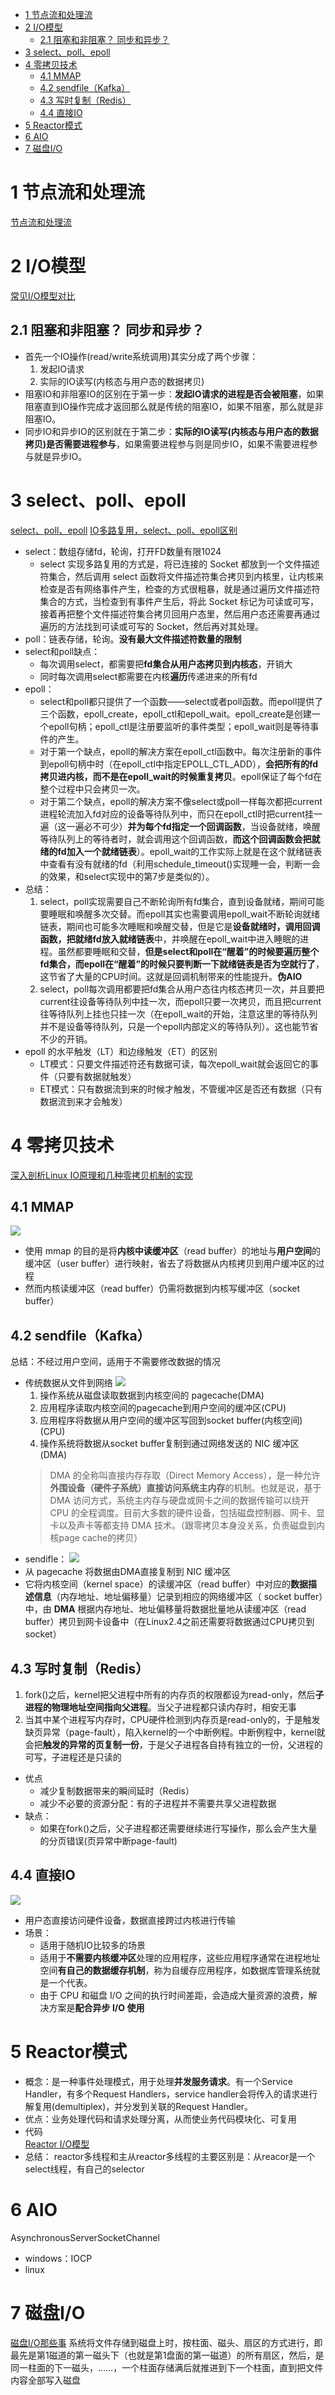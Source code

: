 <!-- TOC -->

- [1 节点流和处理流](#1-节点流和处理流)
- [2 I/O模型](#2-io模型)
    - [2.1 阻塞和非阻塞？ 同步和异步？](#21-阻塞和非阻塞-同步和异步)
- [3 select、poll、epoll](#3-selectpollepoll)
- [4 零拷贝技术](#4-零拷贝技术)
    - [4.1 MMAP](#41-mmap)
    - [4.2 sendfile（Kafka）](#42-sendfilekafka)
    - [4.3 写时复制（Redis）](#43-写时复制redis)
    - [4.4 直接IO](#44-直接io)
- [5 Reactor模式](#5-reactor模式)
- [6 AIO](#6-aio)
- [7 磁盘I/O](#7-磁盘io)

<!-- /TOC -->
# 1 节点流和处理流  
[节点流和处理流](https://blog.csdn.net/zhangzhaoyuan30/article/details/90730314)
# 2 I/O模型
[常见I/O模型对比](https://blog.csdn.net/zhangzhaoyuan30/article/details/92067996)
## 2.1 阻塞和非阻塞？ 同步和异步？  
- 首先一个IO操作(read/write系统调用)其实分成了两个步骤：
    1. 发起IO请求
    2. 实际的IO读写(内核态与用户态的数据拷贝)
- 阻塞IO和非阻塞IO的区别在于第一步：**发起IO请求的进程是否会被阻塞**，如果阻塞直到IO操作完成才返回那么就是传统的阻塞IO，如果不阻塞，那么就是非阻塞IO。
- 同步IO和异步IO的区别就在于第二步：**实际的IO读写(内核态与用户态的数据拷贝)是否需要进程参与**，如果需要进程参与则是同步IO，如果不需要进程参与就是异步IO。
# 3 select、poll、epoll
[select、poll、epoll](https://www.cnblogs.com/aspirant/p/9166944.html) 
[IO多路复用，select、poll、epoll区别](https://juejin.cn/post/6931543528971436046)
- select：数组存储fd，轮询，打开FD数量有限1024
    - select 实现多路复用的方式是，将已连接的 Socket 都放到一个文件描述符集合，然后调用 select 函数将文件描述符集合拷贝到内核里，让内核来检查是否有网络事件产生，检查的方式很粗暴，就是通过遍历文件描述符集合的方式，当检查到有事件产生后，将此 Socket 标记为可读或可写， 接着再把整个文件描述符集合拷贝回用户态里，然后用户态还需要再通过遍历的方法找到可读或可写的 Socket，然后再对其处理。
- poll：链表存储，轮询。**没有最大文件描述符数量的限制**
- select和poll缺点：
    - 每次调用select，都需要把**fd集合从用户态拷贝到内核态**，开销大
    - 同时每次调用select都需要在内核**遍历**传递进来的所有fd
- epoll：
    - select和poll都只提供了一个函数——select或者poll函数。而epoll提供了三个函数，epoll_create，epoll_ctl和epoll_wait。epoll_create是创建一个epoll句柄；epoll_ctl是注册要监听的事件类型；epoll_wait则是等待事件的产生。
    - 对于第一个缺点，epoll的解决方案在epoll_ctl函数中。每次注册新的事件到epoll句柄中时（在epoll_ctl中指定EPOLL_CTL_ADD），**会把所有的fd拷贝进内核，而不是在epoll_wait的时候重复拷贝**。epoll保证了每个fd在整个过程中只会拷贝一次。
    - 对于第二个缺点，epoll的解决方案不像select或poll一样每次都把current进程轮流加入fd对应的设备等待队列中，而只在epoll_ctl时把current挂一遍（这一遍必不可少）**并为每个fd指定一个回调函数**，当设备就绪，唤醒等待队列上的等待者时，就会调用这个回调函数，**而这个回调函数会把就绪的fd加入一个就绪链表**）。epoll_wait的工作实际上就是在这个就绪链表中查看有没有就绪的fd（利用schedule_timeout()实现睡一会，判断一会的效果，和select实现中的第7步是类似的）。
- 总结：
    1. select，poll实现需要自己不断轮询所有fd集合，直到设备就绪，期间可能要睡眠和唤醒多次交替。而epoll其实也需要调用epoll_wait不断轮询就绪链表，期间也可能多次睡眠和唤醒交替，但是它是**设备就绪时，调用回调函数，把就绪fd放入就绪链表**中，并唤醒在epoll_wait中进入睡眠的进程。虽然都要睡眠和交替，**但是select和poll在“醒着”的时候要遍历整个fd集合，而epoll在“醒着”的时候只要判断一下就绪链表是否为空就行了**，这节省了大量的CPU时间。这就是回调机制带来的性能提升。**伪AIO**
    2. select，poll每次调用都要把fd集合从用户态往内核态拷贝一次，并且要把current往设备等待队列中挂一次，而epoll只要一次拷贝，而且把current往等待队列上挂也只挂一次（在epoll_wait的开始，注意这里的等待队列并不是设备等待队列，只是一个epoll内部定义的等待队列）。这也能节省不少的开销。
- epoll 的水平触发（LT）和边缘触发（ET）的区别
    - LT模式：只要文件描述符还有数据可读，每次epoll_wait就会返回它的事件（只要有数据就触发）
    - ET模式：只有数据流到来的时候才触发，不管缓冲区是否还有数据（只有数据流到来才会触发） 
# 4 零拷贝技术
[深入剖析Linux IO原理和几种零拷贝机制的实现](https://zhuanlan.zhihu.com/p/83398714)
## 4.1 MMAP
![](../picture/Java/IO/2-mmap.jpg)
- 使用 mmap 的目的是将**内核中读缓冲区**（read buffer）的地址与**用户空间**的缓冲区（user buffer）进行映射，省去了将数据从内核拷贝到用户缓冲区的过程
- 然而内核读缓冲区（read buffer）仍需将数据到内核写缓冲区（socket buffer）
## 4.2 sendfile（Kafka）
总结：不经过用户空间，适用于不需要修改数据的情况
- 传统数据从文件到网络
![](../picture/微服务/kafka/2-零拷贝.png)
    1. 操作系统从磁盘读取数据到内核空间的 pagecache(DMA)
    2. 应用程序读取内核空间的pagecache到用户空间的缓冲区(CPU)
    3. 应用程序将数据从用户空间的缓冲区写回到socket buffer(内核空间)(CPU)
    4. 操作系统将数据从socket buffer复制到通过网络发送的 NIC 缓冲区(DMA)
    >DMA 的全称叫直接内存存取（Direct Memory Access），是一种允许**外围设备（硬件子系统）直接访问系统主内存**的机制。也就是说，基于 DMA 访问方式，系统主内存与硬盘或网卡之间的数据传输可以绕开 CPU 的全程调度。目前大多数的硬件设备，包括磁盘控制器、网卡、显卡以及声卡等都支持 DMA 技术。（跟零拷贝本身没关系，负责磁盘到内核page cache的拷贝）
- sendifle：
![](../picture/微服务/kafka/3-零拷贝-2.png)
- 从 pagecache 将数据由DMA直接复制到 NIC 缓冲区
- 它将内核空间（kernel space）的读缓冲区（read buffer）中对应的**数据描述信息**（内存地址、地址偏移量）记录到相应的网络缓冲区（ socket buffer）中，由 **DMA** 根据内存地址、地址偏移量将数据批量地从读缓冲区（read buffer）拷贝到网卡设备中（在Linux2.4之前还需要将数据通过CPU拷贝到socket）
## 4.3 写时复制（Redis）
1. fork()之后，kernel把父进程中所有的内存页的权限都设为read-only，然后**子进程的物理地址空间指向父进程**。当父子进程都只读内存时，相安无事
2. 当其中某个进程写内存时，CPU硬件检测到内存页是read-only的，于是触发缺页异常（page-fault），陷入kernel的一个中断例程。中断例程中，kernel就会把**触发的异常的页复制一份**，于是父子进程各自持有独立的一份，父进程的可写，子进程还是只读的

- 优点
    - 减少复制数据带来的瞬间延时（Redis）
    - 减少不必要的资源分配：有的子进程并不需要共享父进程数据
- 缺点：
    - 如果在fork()之后，父子进程都还需要继续进行写操作，那么会产生大量的分页错误(页异常中断page-fault)
## 4.4 直接IO
![](../picture/Java/IO/1-直接IO.jpg)
- 用户态直接访问硬件设备，数据直接跨过内核进行传输
- 场景：
    - 适用于随机IO比较多的场景
    - 适用于**不需要内核缓冲区**处理的应用程序，这些应用程序通常在进程地址空间**有自己的数据缓存机制**，称为自缓存应用程序，如数据库管理系统就是一个代表。
    - 由于 CPU 和磁盘 I/O 之间的执行时间差距，会造成大量资源的浪费，解决方案是**配合异步 I/O 使用**
# 5 Reactor模式
- 概念：是一种事件处理模式，用于处理**并发服务请求**。有一个Service Handler，有多个Request Handlers，service handler会将传入的请求进行解复用(demultiplex)，并分发到关联的Request Handler。
- 优点：业务处理代码和请求处理分离，从而使业务代码模块化、可复用
- 代码  
[Reactor I/O模型](https://www.xncoding.com/2018/04/05/java/reactor.html)
- 总结：
reactor多线程和主从reactor多线程的主要区别是：从reacor是一个select线程，有自己的selector
# 6 AIO
AsynchronousServerSocketChannel
- windows：IOCP
- linux

# 7 磁盘I/O
[磁盘I/O那些事](https://tech.meituan.com/2017/05/19/about-desk-io.html)
系统将文件存储到磁盘上时，按柱面、磁头、扇区的方式进行，即最先是第1磁道的第一磁头下（也就是第1盘面的第一磁道）的所有扇区，然后，是同一柱面的下一磁头，……，一个柱面存储满后就推进到下一个柱面，直到把文件内容全部写入磁盘
